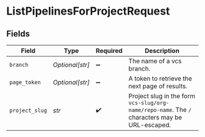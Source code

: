 # ListPipelinesForProjectRequest


## Fields

| Field                                                                                          | Type                                                                                           | Required                                                                                       | Description                                                                                    |
| ---------------------------------------------------------------------------------------------- | ---------------------------------------------------------------------------------------------- | ---------------------------------------------------------------------------------------------- | ---------------------------------------------------------------------------------------------- |
| `branch`                                                                                       | *Optional[str]*                                                                                | :heavy_minus_sign:                                                                             | The name of a vcs branch.                                                                      |
| `page_token`                                                                                   | *Optional[str]*                                                                                | :heavy_minus_sign:                                                                             | A token to retrieve the next page of results.                                                  |
| `project_slug`                                                                                 | *str*                                                                                          | :heavy_check_mark:                                                                             | Project slug in the form `vcs-slug/org-name/repo-name`. The `/` characters may be URL-escaped. |